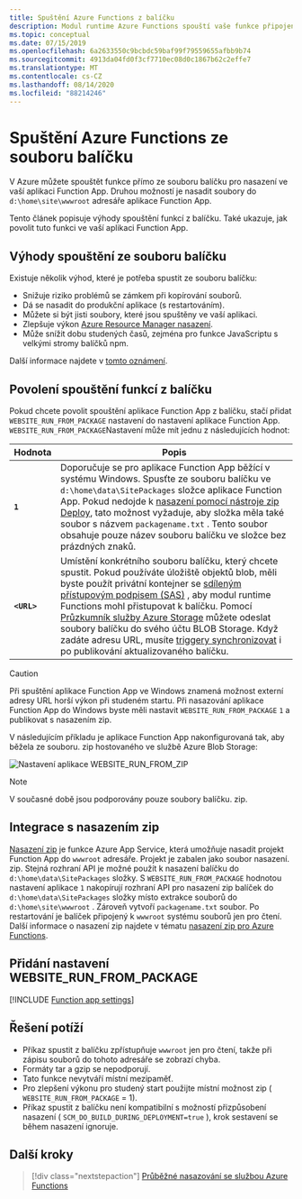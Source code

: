```yaml
---
title: Spuštění Azure Functions z balíčku
description: Modul runtime Azure Functions spouští vaše funkce připojením souboru balíčku pro nasazení, který obsahuje soubory projektu Function App.
ms.topic: conceptual
ms.date: 07/15/2019
ms.openlocfilehash: 6a2633550c9bcbdc59baf99f79559655afbb9b74
ms.sourcegitcommit: 4913da04fd0f3cf7710ec08d0c1867b62c2effe7
ms.translationtype: MT
ms.contentlocale: cs-CZ
ms.lasthandoff: 08/14/2020
ms.locfileid: "88214246"
---
```

# <a name="run-your-azure-functions-from-a-package-file"></a>Spuštění Azure Functions ze souboru balíčku

V Azure můžete spouštět funkce přímo ze souboru balíčku pro nasazení ve vaší aplikaci Function App. Druhou možností je nasadit soubory do `d:\home\site\wwwroot` adresáře aplikace Function App.

Tento článek popisuje výhody spouštění funkcí z balíčku. Také ukazuje, jak povolit tuto funkci ve vaší aplikaci Function App.

## <a name="benefits-of-running-from-a-package-file"></a>Výhody spouštění ze souboru balíčku
  
Existuje několik výhod, které je potřeba spustit ze souboru balíčku:

+ Snižuje riziko problémů se zámkem při kopírování souborů.
+ Dá se nasadit do produkční aplikace (s restartováním).
+ Můžete si být jisti soubory, které jsou spuštěny ve vaší aplikaci.
+ Zlepšuje výkon [Azure Resource Manager nasazení](functions-infrastructure-as-code.md).
+ Může snížit dobu studených časů, zejména pro funkce JavaScriptu s velkými stromy balíčků npm.

Další informace najdete v [tomto oznámení](https://github.com/Azure/app-service-announcements/issues/84).

## <a name="enabling-functions-to-run-from-a-package"></a>Povolení spouštění funkcí z balíčku

Pokud chcete povolit spouštění aplikace Function App z balíčku, stačí přidat `WEBSITE_RUN_FROM_PACKAGE` nastavení do nastavení aplikace Function App. `WEBSITE_RUN_FROM_PACKAGE`Nastavení může mít jednu z následujících hodnot:

| Hodnota  | Popis  |
|---------|---------|
| **`1`**  | Doporučuje se pro aplikace Function App běžící v systému Windows. Spusťte ze souboru balíčku ve `d:\home\data\SitePackages` složce aplikace Function App. Pokud nedojde k [nasazení pomocí nástroje zip Deploy](#integration-with-zip-deployment), tato možnost vyžaduje, aby složka měla také soubor s názvem `packagename.txt` . Tento soubor obsahuje pouze název souboru balíčku ve složce bez prázdných znaků. |
|**`<URL>`**  | Umístění konkrétního souboru balíčku, který chcete spustit. Pokud používáte úložiště objektů blob, měli byste použít privátní kontejner se [sdíleným přístupovým podpisem (SAS)](../vs-azure-tools-storage-manage-with-storage-explorer.md#generate-a-sas-in-storage-explorer) , aby modul runtime Functions mohl přistupovat k balíčku. Pomocí [Průzkumník služby Azure Storage](../vs-azure-tools-storage-manage-with-storage-explorer.md) můžete odeslat soubory balíčku do svého účtu BLOB Storage. Když zadáte adresu URL, musíte [triggery synchronizovat](functions-deployment-technologies.md#trigger-syncing) i po publikování aktualizovaného balíčku. |

> [!CAUTION]
> Při spuštění aplikace Function App ve Windows znamená možnost externí adresy URL horší výkon při studeném startu. Při nasazování aplikace Function App do Windows byste měli nastavit `WEBSITE_RUN_FROM_PACKAGE` `1` a publikovat s nasazením zip.

V následujícím příkladu je aplikace Function App nakonfigurovaná tak, aby běžela ze souboru. zip hostovaného ve službě Azure Blob Storage:

![Nastavení aplikace WEBSITE_RUN_FROM_ZIP](./media/run-functions-from-deployment-package/run-from-zip-app-setting-portal.png)

> [!NOTE]
> V současné době jsou podporovány pouze soubory balíčku. zip.

## <a name="integration-with-zip-deployment"></a>Integrace s nasazením zip

[Nasazení zip][Zip deployment for Azure Functions] je funkce Azure App Service, která umožňuje nasadit projekt Function App do `wwwroot` adresáře. Projekt je zabalen jako soubor nasazení. zip. Stejná rozhraní API je možné použít k nasazení balíčku do `d:\home\data\SitePackages` složky. S `WEBSITE_RUN_FROM_PACKAGE` hodnotou nastavení aplikace `1` nakopírují rozhraní API pro nasazení zip balíček do `d:\home\data\SitePackages` složky místo extrakce souborů do `d:\home\site\wwwroot` . Zároveň vytvoří `packagename.txt` soubor. Po restartování je balíček připojený k `wwwroot` systému souborů jen pro čtení. Další informace o nasazení zip najdete v tématu [nasazení zip pro Azure Functions](deployment-zip-push.md).

## <a name="adding-the-website_run_from_package-setting"></a>Přidání nastavení WEBSITE_RUN_FROM_PACKAGE

[!INCLUDE [Function app settings](../../includes/functions-app-settings.md)]


## <a name="troubleshooting"></a>Řešení potíží

- Příkaz spustit z balíčku zpřístupňuje `wwwroot` jen pro čtení, takže při zápisu souborů do tohoto adresáře se zobrazí chyba.
- Formáty tar a gzip se nepodporují.
- Tato funkce nevytváří místní mezipaměť.
- Pro zlepšení výkonu pro studený start použijte místní možnost zip ( `WEBSITE_RUN_FROM_PACKAGE` = 1).
- Příkaz spustit z balíčku není kompatibilní s možností přizpůsobení nasazení ( `SCM_DO_BUILD_DURING_DEPLOYMENT=true` ), krok sestavení se během nasazení ignoruje.

## <a name="next-steps"></a>Další kroky

> [!div class="nextstepaction"]
> [Průběžné nasazování se službou Azure Functions](functions-continuous-deployment.md)

[Zip deployment for Azure Functions]: deployment-zip-push.md
